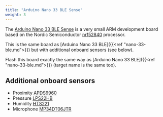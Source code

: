 ```yaml
---
title: "Arduino Nano 33 BLE Sense"
weight: 3
---
```


The [Arduino Nano 33 BLE Sense](https://store.arduino.cc/arduino-nano-33-ble-sense) is a very small ARM development board based on the Nordic Semiconductor [nrf52840](https://www.nordicsemi.com/eng/Products/nRF52840) processor.

This is the same board as [Arduino Nano 33 BLE]({{<ref "nano-33-ble.md">}}) but
with additional onboard sensors (see below).

Flash this board exactly the same way as
[Arduino Nano 33 BLE]({{<ref "nano-33-ble.md">}}) (target name is the same too).

## Additional onboard sensors

* Proximity [APDS9960](https://github.com/tinygo-org/drivers/tree/release/apds9960)
* Pressure [LPS22HB](https://github.com/tinygo-org/drivers/tree/release/lps22hb)
* Humidity [HTS221](https://github.com/tinygo-org/drivers/tree/release/hts221)
* Microphone [MP34DT06JTR](https://github.com/tinygo-org/drivers/tree/release/microphone)
